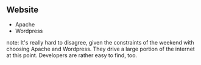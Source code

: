 ##  Website

* Apache
* Wordpress


note:
	It's really hard to disagree, given the constraints of the weekend
	with choosing Apache and Wordpress. They drive a large portion of
	the internet at this point. Developers are rather easy to find, too.
